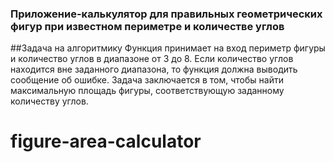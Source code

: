 
### Приложение-калькулятор для правильных геометрических фигур при известном периметре и количестве углов

##Задача на алгоритмику
Функция принимает на вход периметр фигуры и количество углов в диапазоне от 3 до 8. Если количество углов находится вне заданного диапазона, то функция должна выводить сообщение об ошибке. Задача заключается в том, чтобы найти максимальную площадь фигуры, соответствующую заданному количеству углов.
# figure-area-calculator
